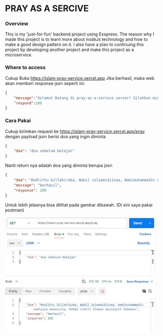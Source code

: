 # PRAY AS A SERCIVE

### Overview

This is my 'just-for-fun' backend project using Exspress. The reason why I made this project is to learn more about nodeJs technology and how to make a good design pattern on it. I also have a plan to continuing this project by developing another project and make this project as a microservice.

### Where to access

Cukup Buka https://islam-pray-service.vercel.app
Jika berhasil, maka web akan memberi response json seperti ini:

```json
{
    "message":"Selamat Datang di pray-as-a-service server! Silahkan minta doamu di sini",
    "respond":200
}
```


### Cara Pakai



Cukup kirimkan request ke https://islam-pray-service.vercel.app/pray dengan payload json berisi doa yang ingin diminta 

```json
{
    "doa": "doa sebelum belajar"
}   
```

Nanti return nya adalah doa yang diminta berupa json

```json
{
    "doa": "Rodlittu billahiroba, Wabil islaamidiinaa, Wabimuhammadin nabiyyaa warasuula, Robbi zidnii ilmaan warzuqnii fahmaan",
    "message": "berhasil",
    "response": 200
}
```

Untuk lebih jelasnya bisa dilihat pada gambar dibawah. (Di sini saya pakai postman)

![Contoh Penggunaan](/assets/gbr_1.JPG)